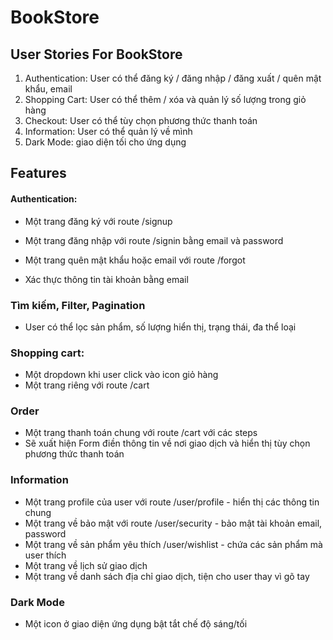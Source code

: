 # BookStore

## User Stories For BookStore

1. Authentication: User có thể đăng ký / đăng nhập / đăng xuất / quên mật khẩu, email
2. Shopping Cart: User có thể thêm / xóa và quản lý số lượng trong giỏ hàng
3. Checkout: User có thể tùy chọn phương thức thanh toán
4. Information: User có thể quản lý về mình
5. Dark Mode: giao diện tối cho ứng dụng

## Features

#### Authentication:

- Một trang đăng ký với route /signup

- Một trang đăng nhập với route /signin bằng email và password

- Một trang quên mật khẩu hoặc email với route /forgot
- Xác thực thông tin tài khoản bằng email

### Tìm kiếm, Filter, Pagination

- User có thể lọc sản phẩm, số lượng hiển thị, trạng thái, đa thể loại

### Shopping cart:

- Một dropdown khi user click vào icon giỏ hàng
- Một trang riêng với route /cart

### Order

- Một trang thanh toán chung với route /cart với các steps
- Sẽ xuất hiện Form điền thông tin về nơi giao dịch và hiển thị tùy chọn phương thức thanh toán

### Information

- Một trang profile của user với route /user/profile - hiển thị các thông tin chung
- Một trang về bảo mật với route /user/security - bảo mật tài khoản email, password
- Một trang về sản phẩm yêu thích /user/wishlist - chứa các sản phẩm mà user thích
- Một trang về lịch sử giao dịch
- Một trang về danh sách địa chỉ giao dịch, tiện cho user thay vì gõ tay

### Dark Mode

- Một icon ở giao diện ứng dụng bật tắt chế độ sáng/tối
